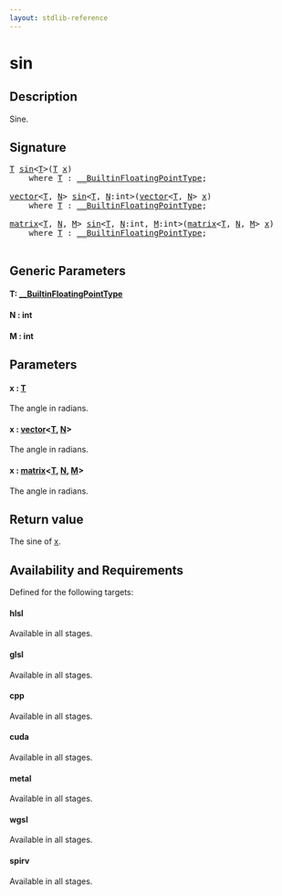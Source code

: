 ```yaml
---
layout: stdlib-reference
---
```


# sin

## Description

Sine.



## Signature 

<pre>
<a href="sin#typeparam-T" class="code_type">T</a> <a href="sin">sin</a>&lt;<a href="sin#typeparam-T" class="code_type">T</a>&gt;(<a href="sin#typeparam-T" class="code_type">T</a> <a href="sin#decl-x" class="code_param">x</a>)
    <span class='code_keyword'>where</span> <a href="sin#typeparam-T" class="code_type">T</a> : <a href="../interfaces/0_builtinfloatingpointtype-029hm/index" class="code_type">__BuiltinFloatingPointType</a>;

<a href="../types/vector/index" class="code_type">vector</a>&lt;<a href="sin#typeparam-T" class="code_type">T</a>, <a href="sin#decl-N" class="code_var">N</a>&gt; <a href="sin">sin</a>&lt;<a href="sin#typeparam-T" class="code_type">T</a>, <a href="sin#decl-N" class="code_var">N</a>:<span class="code_keyword">int</span>&gt;(<a href="../types/vector/index" class="code_type">vector</a>&lt;<a href="sin#typeparam-T" class="code_type">T</a>, <a href="sin#decl-N" class="code_var">N</a>&gt; <a href="sin#decl-x" class="code_param">x</a>)
    <span class='code_keyword'>where</span> <a href="sin#typeparam-T" class="code_type">T</a> : <a href="../interfaces/0_builtinfloatingpointtype-029hm/index" class="code_type">__BuiltinFloatingPointType</a>;

<a href="../types/matrix/index" class="code_type">matrix</a>&lt;<a href="sin#typeparam-T" class="code_type">T</a>, <a href="sin#decl-N" class="code_var">N</a>, <a href="sin#decl-M" class="code_var">M</a>&gt; <a href="sin">sin</a>&lt;<a href="sin#typeparam-T" class="code_type">T</a>, <a href="sin#decl-N" class="code_var">N</a>:<span class="code_keyword">int</span>, <a href="sin#decl-M" class="code_var">M</a>:<span class="code_keyword">int</span>&gt;(<a href="../types/matrix/index" class="code_type">matrix</a>&lt;<a href="sin#typeparam-T" class="code_type">T</a>, <a href="sin#decl-N" class="code_var">N</a>, <a href="sin#decl-M" class="code_var">M</a>&gt; <a href="sin#decl-x" class="code_param">x</a>)
    <span class='code_keyword'>where</span> <a href="sin#typeparam-T" class="code_type">T</a> : <a href="../interfaces/0_builtinfloatingpointtype-029hm/index" class="code_type">__BuiltinFloatingPointType</a>;

</pre>

## Generic Parameters

####  <a id="typeparam-T"></a>T: [\_\_BuiltinFloatingPointType](../interfaces/0_builtinfloatingpointtype-029hm/index)
####  <a id="decl-N"></a>N  : int
####  <a id="decl-M"></a>M  : int

## Parameters

####  <a id="decl-x"></a>x  : [T](sin#typeparam-T)
The angle in radians.

####  <a id="decl-x"></a>x  : [vector](../types/vector/index)\<[T](../types/vector/index#typeparam-T), [N](../types/vector/index#decl-N)\>
The angle in radians.

####  <a id="decl-x"></a>x  : [matrix](../types/matrix/index)\<[T](), [N](../types/matrix/index#decl-N), [M](../types/matrix/index#decl-M)\>
The angle in radians.


## Return value
The sine of <span class='code'><a href="sin#decl-x" class="code_param">x</a></span>.


## Availability and Requirements

Defined for the following targets:

#### hlsl
Available in all stages.

#### glsl
Available in all stages.

#### cpp
Available in all stages.

#### cuda
Available in all stages.

#### metal
Available in all stages.

#### wgsl
Available in all stages.

#### spirv
Available in all stages.



